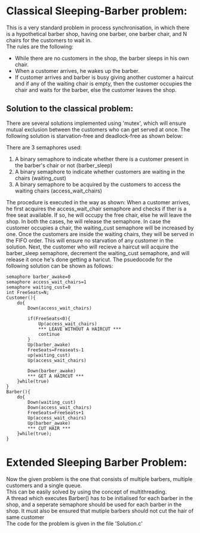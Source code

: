 # Classical Sleeping-Barber problem:
This is a very standard problem in process synchronisation, in which there is a hypothetical barber shop, having one barber, one barber chair, and N chairs for the customers to wait in.  
The rules are the following:
* While there are no customers in the shop, the barber sleeps in his own chair.
* When a customer arrives, he wakes up the barber.
* If customer arrives and barber is busy giving another customer a haircut and if any of the
waiting chair is empty, then the customer occupies the chair and waits for the barber, else the
customer leaves the shop.  
## Solution to the classical problem:
There are several solutions implemented using 'mutex', which will ensure mutual exclusion between
the customers who can get served at once. The following solution is starvation-free and deadlock-free
as shown below:

There are 3 semaphores used:
1) A binary semaphore to indicate whether there is a customer present in the barber's chair or not (barber_sleep)  
2) A binary semaphore to indicate whether customers are waiting in the chairs (waiting_cust)  
3) A binary semaphore to be acquired by the customers to access the waiting chairs (access_wait_chairs)  

The procedure is executed in the way as shown:
When a customer arrives, he first acquires the access_wait_chair semaphore and checks if ther is a free seat available.
If so, he will occupy the free chair, else he will leave the shop. In both the cases, he will release the semaphore.
In case the customer occupies a chair, the waiting_cust semaphore will be increased by one.
Once the customers are inside the waiting chairs, they will be served in the FIFO order. This will ensure no starvation of
any customer in the solution. Next, the customer who will recieve a haircut will acquire the barber_sleep semaphore, decrement the
waiting_cust semaphore, and will release it once he's done getting a haricut.
The psuedocode for the following solution can be shown as follows:

```
semaphore barber_awake=0 
semaphore access_wait_chairs=1 
semaphore waiting_cust=0 
int FreeSeats=N;
Customer(){
    do{
        Down(access_wait_chairs)
        
        if(FreeSeats<0){
            Up(access_wait_chairs)
            *** LEAVE WITHOUT A HAIRCUT ***
            continue
        }
        Up(barber_awake)
        FreeSeats=Freaseats-1 
        up(waiting_cust) 
        Up(access_wait_chairs) 
        
        Down(barber_awake) 
        *** GET A HAIRCUT ***
    }while(true)
}
Barber(){
    do{
        Down(waiting_cust)
        Down(access_wait_chairs)  
        FreeSeats=FreeSeats+1
        Up(access_wait_chairs) 
        Up(barber_awake)
        *** CUT HAIR ***
    }while(true);
}
```

# Extended Sleeping Barber Problem:  
Now the given problem is the one that consists of multiple barbers, multiple customers and a single queue.  
This can be easily solved by using the concept of multithreading.  
A thread which executes Barber() has to be initialised for each barber in the shop, and a seperate semaphore should be used for each barber in the shop. 
It must also be ensured that mutiple barbers should not cut the hair of same customer  
The code for the problem is given in the file 'Solution.c'
